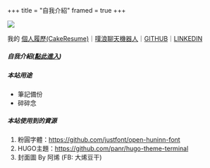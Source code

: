 
+++
title = "自我介紹"
framed = true
+++

![](/blog/images/插圖.png)

我的 [個人履歷(CakeResume)](https://www.cake.me/s--Qbettfics_-JPjhzuDgiCg--/kinako890419)｜[噗浪聊天機器人](https://www.plurk.com/hotwaterbot)｜[GITHUB](https://github.com/kinako890419)｜[LINKEDIN](https://www.linkedin.com/in/%E5%AE%A5%E6%B1%9D-%E9%99%B3-56b327234/)

##### 自我介紹([點此進入](https://kinako890419.github.io/blog/posts/hello-terminal/))

##### 本站用途

- 筆記備份
- 碎碎念

##### 本站使用到的資源

1. 粉圓字體：https://github.com/justfont/open-huninn-font
2. HUGO主題：https://github.com/panr/hugo-theme-terminal
3. 封面圖 By 阿烯 (FB: 大烯豆干)